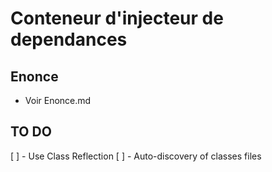 # Conteneur d'injecteur de dependances

## Enonce

- Voir Enonce.md

## TO DO

[ ] - Use Class Reflection
[ ] - Auto-discovery of classes files

